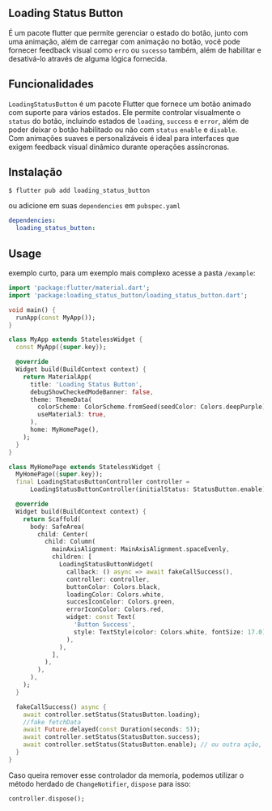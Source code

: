 ## Loading Status Button

É um pacote flutter que permite gerenciar o estado do botão, junto com uma animação, além de carregar com animação no botão, você pode fornecer feedback visual como `erro` ou `sucesso` também, além de habilitar e desativá-lo através de alguma lógica fornecida.

## Funcionalidades

`LoadingStatusButton` é um pacote Flutter que fornece um botão animado com suporte para vários estados. Ele permite controlar visualmente o `status` do botão, incluindo estados de `loading`, `success` e `error`, além de poder deixar o botão habilitado ou não com `status` `enable` e `disable`.  
Com animações suaves e personalizáveis é ideal para interfaces que exigem feedback visual dinâmico durante operações assíncronas.

## Instalação

```
$ flutter pub add loading_status_button
```
ou adicione em suas `dependencies` em `pubspec.yaml`  
```yaml
dependencies:
  loading_status_button:
```

## Usage

exemplo curto, para um exemplo mais complexo acesse a pasta `/example`:  
```dart
import 'package:flutter/material.dart';
import 'package:loading_status_button/loading_status_button.dart';

void main() {
  runApp(const MyApp());
}

class MyApp extends StatelessWidget {
  const MyApp({super.key});

  @override
  Widget build(BuildContext context) {
    return MaterialApp(
      title: 'Loading Status Button',
      debugShowCheckedModeBanner: false,
      theme: ThemeData(
        colorScheme: ColorScheme.fromSeed(seedColor: Colors.deepPurple),
        useMaterial3: true,
      ),
      home: MyHomePage(),
    );
  }
}

class MyHomePage extends StatelessWidget {
  MyHomePage({super.key});
  final LoadingStatusButtonController controller =
      LoadingStatusButtonController(initialStatus: StatusButton.enable);

  @override
  Widget build(BuildContext context) {
    return Scaffold(
      body: SafeArea(
        child: Center(
          child: Column(
            mainAxisAlignment: MainAxisAlignment.spaceEvenly,
            children: [
              LoadingStatusButtonWidget(
                callback: () async => await fakeCallSuccess(),
                controller: controller,
                buttonColor: Colors.black,
                loadingColor: Colors.white,
                succesIconColor: Colors.green,
                errorIconColor: Colors.red,
                widget: const Text(
                  'Button Success',
                  style: TextStyle(color: Colors.white, fontSize: 17.0),
                ),
              ),
            ],
          ),
        ),
      ),
    );
  }

  fakeCallSuccess() async {
    await controller.setStatus(StatusButton.loading);
    //fake fetchData
    await Future.delayed(const Duration(seconds: 5));
    await controller.setStatus(StatusButton.success);
    await controller.setStatus(StatusButton.enable); // ou outra ação, exemplo, navegar para outra página após o success
  }
}
```
Caso queira remover esse controlador da memoria, podemos utilizar o método herdado de `ChangeNotifier`, `dispose` para isso:
```dart
controller.dispose();
```




